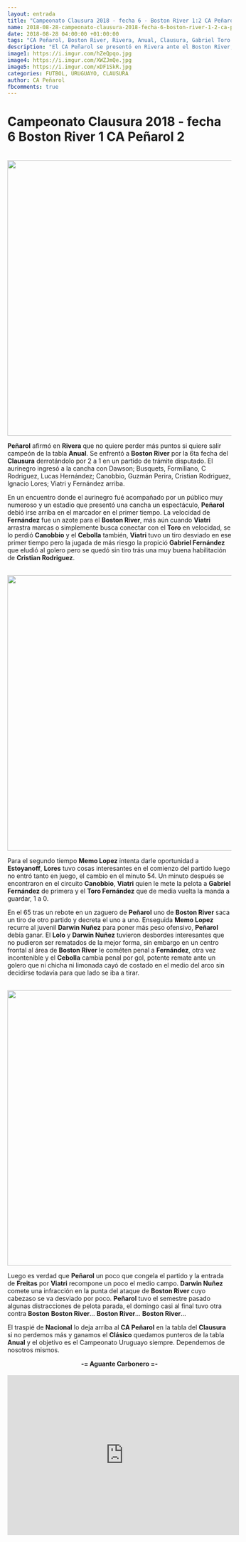 ```yaml
---
layout: entrada
title: "Campeonato Clausura 2018 - fecha 6 - Boston River 1:2 CA Peñarol"
name: 2018-08-28-campeonato-clausura-2018-fecha-6-boston-river-1-2-ca-penarol.markdown
date: 2018-08-28 04:00:00 +01:00:00
tags: "CA Peñarol, Boston River, Rivera, Anual, Clausura, Gabriel Toro Fernández, Lucas Viatri, Agustín Canobbio, Cristian Cebolla Rodriguez, Diego Memo Lopez, Lolo Estoyanoff, Ignacio Lores, Darwin Nuñez, Gonzalo Freitas"
description: "El CA Peñarol se presentó en Rivera ante el Boston River, trás un primer tiempo donde hizo méritos para irse arriba en el marcador pero no lo logró, pudo Peñarol sentenciar el partido con un penal indiscutible a Gabriel Fernández que el Cebolla cambió penal por gol"
image1: https://i.imgur.com/hZeQpqo.jpg
image4: https://i.imgur.com/XWZJmQe.jpg
image5: https://i.imgur.com/xDF1SkR.jpg
categories: FUTBOL, URUGUAYO, CLAUSURA
author: CA Peñarol
fbcomments: true
---
```


# Campeonato Clausura 2018 - fecha 6 Boston River 1 CA Peñarol 2

<br>

<img src="https://i.imgur.com/hZeQpqo.jpg" width="620px">

<br>

<strong>Peñarol</strong> afirmó en <strong>Rivera</strong> que no quiere perder más puntos si quiere salir campeón de la tabla <strong>Anual</strong>. Se enfrentó a <strong>Boston River</strong> por la 6ta fecha del <strong>Clausura</strong> derrotándolo por 2 a 1 en un partido de trámite disputado. El aurinegro ingresó a la cancha con Dawson; Busquets, Formiliano, C Rodriguez, Lucas Hernández; Canobbio, Guzmán Perira, Cristian Rodriguez, Ignacio Lores; Viatri y Fernández arriba.

En un encuentro donde el aurinegro fué acompañado por un público muy numeroso y un estadio que presentó una cancha un espectáculo, <strong>Peñarol</strong> debió irse arriba en el marcador en el primer tiempo. La velocidad de <strong>Fernández</strong> fue un azote para el <strong>Boston River</strong>, más aún cuando <strong>Viatri</strong> arrastra marcas o simplemente busca conectar con el <strong>Toro</strong> en velocidad, se lo perdió <strong>Canobbio</strong> y el <strong>Cebolla</strong> también, <strong>Viatri</strong> tuvo un tiro desviado en ese primer tiempo pero la jugada de más riesgo la propició <strong>Gabriel Fernández</strong> que eludió al golero pero se quedó sin tiro trás una muy buena habilitación de <strong>Cristian Rodriguez</strong>.

<br>

<img src="https://i.imgur.com/XWZJmQe.jpg" width="620px">

<br>

Para el segundo tiempo <strong>Memo Lopez</strong> intenta darle oportunidad a <strong>Estoyanoff</strong>, <strong>Lores</strong> tuvo cosas interesantes en el comienzo del partido luego no entró tanto en juego, el cambio en el minuto 54. Un minuto después se encontraron en el circuito <strong>Canobbio</strong>, <strong>Viatri</strong> quien le mete la pelota a <strong>Gabriel Fernández</strong> de primera y el <strong>Toro Fernández</strong> que de media vuelta la manda a guardar, 1 a 0.

En el 65 tras un rebote en un zaguero de <strong>Peñarol</strong> uno de <strong>Boston River</strong> saca un tiro de otro partido y decreta el uno a uno. Enseguida <strong>Memo Lopez</strong> recurre al juvenil <strong>Darwin Nuñez</strong> para poner más peso ofensivo, <strong>Peñarol</strong> debía ganar. El <strong>Lolo</strong> y <strong>Darwin Nuñez</strong> tuvieron desbordes interesantes que no pudieron ser rematados de la mejor forma, sin embargo en un centro frontal al área de <strong>Boston River</strong> le cométen penal a <strong>Fernández</strong>, otra vez incontenible y el <strong>Cebolla</strong>  cambia penal por gol, potente remate ante un golero que ni chicha ni limonada cayó de costado en el medio del arco sin decidirse todavía para que lado se iba a tirar.

<br>

<img src="https://i.imgur.com/xDF1SkR.jpg" width="620px">

<br>

Luego es verdad que <strong>Peñarol</strong> un poco que congela el partido y la entrada de <strong>Freitas</strong> por <strong>Viatri</strong> recompone un poco el medio campo. <strong>Darwin Nuñez</strong> comete una infracción en la punta del ataque de <strong>Boston River</strong> cuyo cabezaso se va desviado por poco. <strong>Peñarol</strong> tuvo el semestre pasado algunas distracciones de pelota parada, el domingo casi al final tuvo otra contra <strong>Boston</strong> <strong>Boston River</strong>... <strong>Boston River</strong>... <strong>Boston River</strong>...

El traspié de <strong>Nacional</strong> lo deja arriba al <strong>CA Peñarol</strong> en la tabla del <strong>Clausura</strong> si no perdemos más y ganamos el <strong>Clásico</strong> quedamos punteros de la tabla <strong>Anual</strong> y el objetivo es el Campeonato Uruguayo siempre. Dependemos de nosotros mismos.

<center><strong>-= Aguante Carbonero =-</strong></center>

<br>

 <iframe width="521" height="360" src="https://www.youtube.com/embed/LSGGoBfB34k" frameborder="0" allow="autoplay; encrypted-media" allowfullscreen></iframe>
